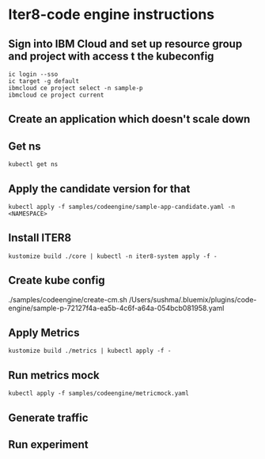 # Iter8-code engine instructions


## Sign into IBM Cloud and set up resource group and project with access t the kubeconfig
```
ic login --sso
ic target -g default
ibmcloud ce project select -n sample-p
ibmcloud ce project current 
```

## Create an application which doesn't scale down


## Get ns
```
kubectl get ns
```

## Apply the candidate version for that
```
kubectl apply -f samples/codeengine/sample-app-candidate.yaml -n <NAMESPACE>
```


## Install ITER8

```
kustomize build ./core | kubectl -n iter8-system apply -f - 
```


## Create kube config
./samples/codeengine/create-cm.sh /Users/sushma/.bluemix/plugins/code-engine/sample-p-72127f4a-ea5b-4c6f-a64a-054bcb081958.yaml


## Apply Metrics
```
kustomize build ./metrics | kubectl apply -f - 
```

## Run metrics mock
```
kubectl apply -f samples/codeengine/metricmock.yaml 
```

## Generate traffic


## Run experiment
